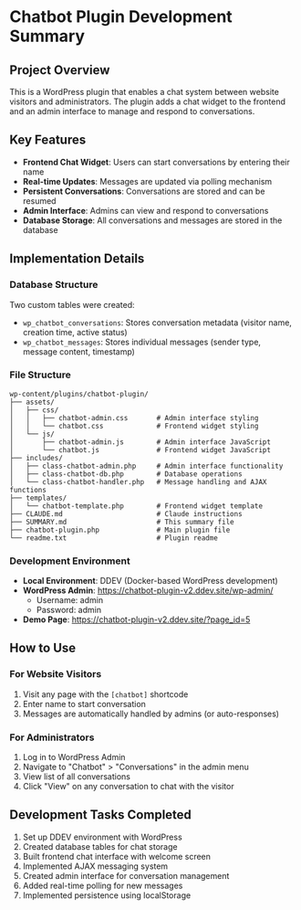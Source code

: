 # Chatbot Plugin Development Summary

## Project Overview
This is a WordPress plugin that enables a chat system between website visitors and administrators. The plugin adds a chat widget to the frontend and an admin interface to manage and respond to conversations.

## Key Features
- **Frontend Chat Widget**: Users can start conversations by entering their name
- **Real-time Updates**: Messages are updated via polling mechanism
- **Persistent Conversations**: Conversations are stored and can be resumed
- **Admin Interface**: Admins can view and respond to conversations
- **Database Storage**: All conversations and messages are stored in the database

## Implementation Details

### Database Structure
Two custom tables were created:
- `wp_chatbot_conversations`: Stores conversation metadata (visitor name, creation time, active status)
- `wp_chatbot_messages`: Stores individual messages (sender type, message content, timestamp)

### File Structure
```
wp-content/plugins/chatbot-plugin/
├── assets/
│   ├── css/
│   │   ├── chatbot-admin.css       # Admin interface styling
│   │   └── chatbot.css             # Frontend widget styling
│   └── js/
│       ├── chatbot-admin.js        # Admin interface JavaScript
│       └── chatbot.js              # Frontend widget JavaScript
├── includes/
│   ├── class-chatbot-admin.php     # Admin interface functionality
│   ├── class-chatbot-db.php        # Database operations
│   └── class-chatbot-handler.php   # Message handling and AJAX functions
├── templates/
│   └── chatbot-template.php        # Frontend widget template
├── CLAUDE.md                       # Claude instructions
├── SUMMARY.md                      # This summary file
├── chatbot-plugin.php              # Main plugin file
└── readme.txt                      # Plugin readme
```

### Development Environment
- **Local Environment**: DDEV (Docker-based WordPress development)
- **WordPress Admin**: https://chatbot-plugin-v2.ddev.site/wp-admin/
  - Username: admin
  - Password: admin
- **Demo Page**: https://chatbot-plugin-v2.ddev.site/?page_id=5

## How to Use

### For Website Visitors
1. Visit any page with the `[chatbot]` shortcode
2. Enter name to start conversation
3. Messages are automatically handled by admins (or auto-responses)

### For Administrators
1. Log in to WordPress Admin
2. Navigate to "Chatbot" > "Conversations" in the admin menu
3. View list of all conversations
4. Click "View" on any conversation to chat with the visitor

## Development Tasks Completed
1. Set up DDEV environment with WordPress
2. Created database tables for chat storage
3. Built frontend chat interface with welcome screen
4. Implemented AJAX messaging system
5. Created admin interface for conversation management
6. Added real-time polling for new messages
7. Implemented persistence using localStorage